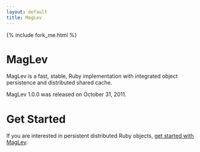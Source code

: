 ```yaml
---
layout: default
title: MagLev
---
```

{% include fork_me.html %}

# MagLev

MagLev is a fast, stable, Ruby implementation with integrated object
persistence and distributed shared cache.

MagLev 1.0.0 was released on October 31, 2011.

# Get Started

If you are interested in persistent distributed Ruby objects, [get started
with MagLev](/docs/get_started.html).
